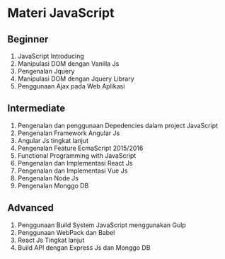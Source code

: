 # Materi JavaScript

## Beginner
1. JavaScript Introducing
2. Manipulasi DOM dengan Vanilla Js
3. Pengenalan Jquery
5. Manipulasi DOM dengan Jquery Library
6. Penggunaan Ajax pada Web Aplikasi

## Intermediate
1. Pengenalan dan penggunaan Depedencies dalam project JavaScript 
2. Pengenalan Framework Angular Js
3. Angular Js tingkat lanjut
4. Pengenalan Feature EcmaScript 2015/2016
5. Functional Programming with JavaScript
6. Pengenalan dan Implementasi React Js
7. Pengenalan dan Implementasi Vue Js
8. Pengenalan Node Js
9. Pengenalan Monggo DB
## Advanced
1. Penggunaan Build System JavaScript menggunakan Gulp
2. Penggunaan WebPack dan Babel
3. React Js Tingkat lanjut
4. Build API dengan Express Js dan Monggo DB